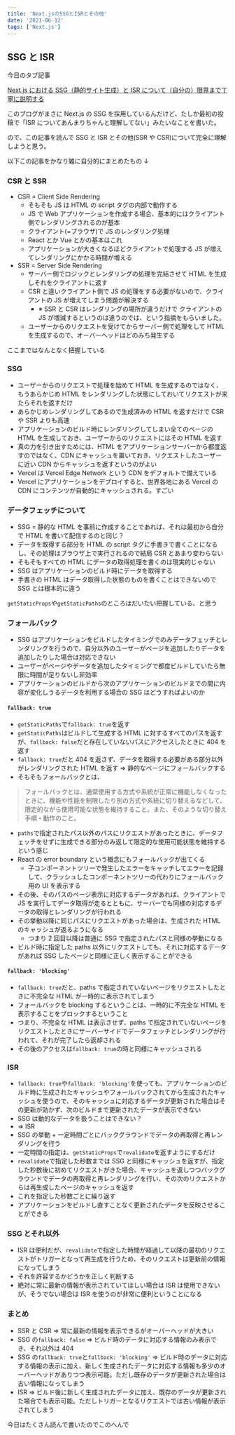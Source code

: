 ```yaml
---
title: 'Next.jsのSSGとISRとその他'
date: '2021-06-12'
tags: ['Next.js']
---
```


## SSG と ISR

今日のタブ記事

[Next.js における SSG（静的サイト生成）と ISR について（自分の）限界まで丁寧に説明する](https://qiita.com/thesugar/items/47ec3d243d00ddd0b4ed)

このブログがまさに Next.js の SSG を採用しているんだけど、たしか最初の投稿で「ISR についてあんまりちゃんと理解してない」みたいなことを書いた。

ので、この記事を読んで SSG と ISR とその他(SSR や CSR)について完全に理解しようと思う。

以下この記事をかなり雑に自分的にまとめたもの ↓

### CSR と SSR

- CSR = Client Side Rendering
  - そもそも JS は HTML の script タグの内部で動作する
  - JS で Web アプリケーションを作成する場合、基本的にはクライアント側でレンダリングされるのが基本
  - クライアント(=ブラウザ)で JS のレンダリング処理
  - React とか Vue とかの基本はこれ
  - アプリケーションが大きくなるほどクライアントで処理する JS が増えてレンダリングにかかる時間が増える
- SSR = Server Side Rendering
  - サーバー側でロジックとレンダリングの処理を完結させて HTML を生成しそれをクライアントに返す
  - CSR と違いクライアント側で JS の処理をする必要がないので、クライアントの JS が増えてしまう問題が解決する
    - ※ SSR と CSR はレンダリングの場所が違うだけで クライアントの JS が増減するというのは違うのでは、という指摘をもらいました。
  - ユーザーからのリクエストを受けてからサーバー側で処理をして HTML を生成するので、オーバーヘッドはどのみち発生する

ここまではなんとなく把握している

### SSG

- ユーザーからのリクエストで処理を始めて HTML を生成するのではなく、もうあらかじめ HTML をレンダリングした状態にしておいてリクエストが来たらそれを返すだけ
- あらかじめレンダリングしてあるので生成済みの HTML を返すだけで CSR や SSR よりも高速
- アプリケーションのビルド時にレンダリングしてしまい全てのページの HTML を生成しておき、ユーザーからのリクエストにはその HTML を返す
- 真の力を引き出すためには、HTML をアプリケーションサーバーから都度返すのではなく、CDN にキャッシュを置いておき、リクエストしたユーザーに近い CDN からキャッシュを返すというのがよい
- Vercel は Vercel Edge Network という CDN をデフォルトで備えている
- Vercel にアプリケーションをデプロイすると、世界各地にある Vercel の CDN にコンテンツが自動的にキャッシュされる。すごい

### データフェッチについて

- SSG = 静的な HTML を事前に作成することであれば、それは最初から自分で HTML を書いて配信するのと同じ？
- データを取得する部分を HTML の script タグに手書きで書くことになるし、その処理はブラウザ上で実行されるので結局 CSR とあまり変わらない
- そもそもすべての HTML にデータの取得処理を書くのは現実的じゃない
- SSG はアプリケーションのビルド時にデータを取得する
- 手書きの HTML はデータ取得した状態のものを書くことはできないので SSG とは根本的に違う

`getStaticProps`や`getStaticPaths`のところはだいたい把握している、と思う

### フォールバック

- SSG はアプリケーションをビルドしたタイミングでのみデータフェッチとレンダリングを行うので、自分以外のユーザーがページを追加したりデータを追加したりした場合は対応できない
- ユーザーがページやデータを追加したタイミングで都度ビルドしていたら無限に時間が足りないし非効率
- アプリケーションのビルドから次のアプリケーションのビルドまでの間に内容が変化しうるデータを利用する場合の SSG はどうすればよいのか

#### `fallback: true`

- `getStaticPaths`で`fallback: true`を返す
- `getStaticPaths`はビルドして生成する HTML に対するすべてのパスを返すが、`fallback: false`だと存在していないパスにアクセスしたときに 404 を返す
- `fallback: true`だと 404 を返さず、データを取得する必要がある部分以外がレンダリングされた HTML を返す => 静的なページにフォールバックする
- そもそもフォールバックとは、

> フォールバックとは、通常使用する方式や系統が正常に機能しなくなったときに、機能や性能を制限したり別の方式や系統に切り替えるなどして、限定的ながら使用可能な状態を維持すること。また、そのような切り替え手順・動作のこと。

- `paths`で指定されたパス以外のパスにリクエストがあったときに、データフェッチをせずに生成できる部分のみ返して限定的な使用可能状態を維持するという感じ
- React の error boundary という概念にもフォールバックが出てくる
  - 子コンポーネントツリーで発生したエラーをキャッチしてエラーを記録して、クラッシュしたコンポーネントツリーの代わりにフォールバック用の UI を表示する
- その後、そのパスのページ表示に対応するデータがあれば、クライアントで JS を実行してデータ取得が走るとともに、サーバーでも同様の対応するデータの取得とレンダリングが行われる
- その挙動以降に同じパスにリクエストがあった場合は、生成された HTML のキャッシュが返るようになる
  - つまり 2 回目以降は普通に SSG で指定されたパスと同様の挙動になる
- ビルド時に指定した paths 以外にリクエストしても、それに対応するデータがあれば SSG したページと同様に正しく表示することができる

#### `fallback: 'blocking'`

- `fallback: true`だと、paths で指定されていないページをリクエストしたときに不完全な HTML が一時的に表示されてしまう
- フォールバックを blocking するということは、一時的に不完全な HTML を表示することをブロックするということ
- つまり、不完全な HTML は表示させず、paths で指定されていないページをリクエストしたときにサーバーサイドでデータフェッチとレンダリングが行われて、それが完了したら返却される
- その後のアクセスは`fallback: true`の時と同様にキャッシュされる

### ISR

- `fallback: true`や`fallback: 'blocking'`を使っても、アプリケーションのビルド時に生成されたキャッシュやフォールバックされてから生成されたキャッシュを使うので、そのキャッシュに対応するデータが更新された場合はその更新が効かず、次のビルドまで更新されたデータが表示できない
- SSG は動的なデータを扱うことはできない？
- => ISR
- SSG の挙動 + 一定時間ごとにバックグラウンドでデータの再取得と再レンダリングを行う
- 一定時間の指定は、`getStaticProps`で`revalidate`を返すようにするだけ
- `revalidate`で指定した秒数までは SSG と同様にキャッシュを返すが、指定した秒数後に初めてリクエストがきた場合、キャッシュを返しつつバックグラウンドでデータの再取得と再レンダリングを行い、その次のリクエストからは再生成したページのキャッシュを返す
- これを指定した秒数ごとに繰り返す
- アプリケーションをビルドし直すことなく更新されたデータを反映させることができる

### SSG とそれ以外

- ISR は便利だが、`revalidate`で指定した時間が経過して以降の最初のリクエストがトリガーとなって再生成を行うため、そのリクエストは更新前の情報になってしまう
- それを許容するかどうかを正しく判断する
- 絶対に常に最新の情報が表示されていてほしい場合は ISR は使用できないが、そうでない場合は ISR を使うのが非常に便利ということになる

### まとめ

- SSR と CSR => 常に最新の情報を表示できるがオーバーヘッドが大きい
- SSG の`fallback: false` => ビルド時のデータに対応する情報のみ表示でき、それ以外は 404
- SSG の`fallback: true`と`fallback: 'blocking'` => ビルド時のデータに対応する情報の表示に加え、新しく生成されたデータに対応する情報も多少のオーバーヘッドがありつつ表示可能。ただし既存のデータが更新された場合は古い情報になってしまう
- ISR => ビルド後に新しく生成されたデータに加え、既存のデータが更新された場合でも表示可能。ただしトリガーとなるリクエストでは古い情報が表示されてしまう

今日はたくさん読んで書いたのでこのへんで
